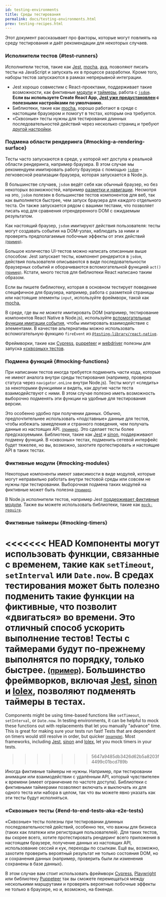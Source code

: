 ```yaml
---
id: testing-environments
title: Среды тестирования
permalink: docs/testing-environments.html
prev: testing-recipes.html
---
```


<!-- Этот документ предназначен для людей, которые знают, как использовать JavaScript и умеют писать тесты. Он показывает различия в средах тестирования React-компонентов и как эти различия повлияют на тесты, которые они пишут. Документ, по большей части, про react-dom-компоненты для веб и частично про другие рендереры. -->

Этот документ рассказывает про факторы, которые могут повлиять на среду тестирования и даёт рекомендации для некоторых случаев.

### Исполнители тестов {#test-runners}

Исполнители тестов, такие как [Jest](https://jestjs.io/), [mocha](https://mochajs.org/), [ava](https://github.com/avajs/ava), позволяют писать тесты на JavaScript и запускать их в процессе разработки. Кроме того, наборы тестов запускаются в рамках непрерывной интеграции.

- Jest хорошо совместим с React-проектами, поддерживает такие возможности, как фиктивные [модули](#mocking-modules) и [таймеры](#mocking-timers), работа с [`jsdom`](#mocking-a-rendering-surface). **Если вы используете Create React App, [Jest уже предустановлен](https://facebook.github.io/create-react-app/docs/running-tests) с полезными настройками по умолчанию.**
- Библиотеки, такие как [mocha](https://mochajs.org/#running-mocha-in-the-browser), хорошо работают в среде с настоящим браузером и помогут в тестах, которым она требуется.
- «Сквозные» тесты нужны для тестирования длинных последовательностей действий через несколько страниц и требуют [другой настройки](#end-to-end-tests-aka-e2e-tests).

### Подмена области рендеринга {#mocking-a-rendering-surface}

Тесты часто запускаются в среде, у которой нет доступа к реальной области рендеринга, например браузера. В этом случае мы рекомендуем имитировать работу браузера с помощью [`jsdom`](https://github.com/jsdom/jsdom) – легковесной реализации браузера, которая запускается в Node.js.

В большинстве случаев, `jsdom` ведёт себя как обычный браузер, но без некоторых возможностей, например [разметки и навигации](https://github.com/jsdom/jsdom#unimplemented-parts-of-the-web-platform). Несмотря на это, `jsdom` полезен в большинстве тестов компонентов для веб, так как выполняется быстрее, чем запуск браузера для каждого отдельного теста. Он также запускается рядом с вашими тестами, что позволяет писать код для сравнения отрендеренного DOM с ожидаемым результатом.

Как настоящий браузер, `jsdom` имитируют действия пользователя: тесты могут создавать события на DOM-узлах, наблюдать за ними и проверять предполагаемые побочные эффекты от этих действий [<small>(пример)</small>](/docs/testing-recipes.html#events).

Большое количество UI-тестов можно написать описанным выше способом: Jest запускает тесты, компонент рендерится в `jsdom`, действия пользователя описываются в виде последовательности браузерных событий и оборачиваются вспомогательной функцией `act()` [<small>(пример)</small>](/docs/testing-recipes.html#act). Кстати, много тестов для библиотеки React написано таким образом.

Если вы пишете библиотеку, которая в основном тестирует поведение специфичное для браузера, например, работа с разметкой страницы или настоящие элементы `input`, используйте фреймворк, такой как [mocha.](https://mochajs.org/)

В среде, где вы _не можете_ имитировать DOM (например, тестирование компонентов React Native в Node.js), используйте [вспомогательные функции имитации события](/docs/test-utils.html#simulate), чтобы имитировать взаимодействие с элементами. В качестве альтернативы можно использовать вспомогательную функцию `fireEvent` из [`@testing-library/react-native`](https://testing-library.com/docs/react-native-testing-library/intro).

Фреймворки, такие как [Cypress](https://www.cypress.io/), [puppeteer](https://github.com/GoogleChrome/puppeteer) и [webdriver](https://www.seleniumhq.org/projects/webdriver/) полезны для запуска [«сквозных» тестов](#end-to-end-tests-aka-e2e-tests).

### Подмена функций {#mocking-functions}

При написании тестов иногда требуется подменить части кода, которые не имеют аналога внутри среды тестирования (например, проверка статуса через `navigator.onLine` внутри Node.js). Тесты могут «следить» за некоторыми функциями и видеть, как другие части теста взаимодействуют с ними. В этом случае полезно иметь возможность выборочно подменять эти функции на удобные для тестирования версии.

Это особенно удобно при получении данных. Обычно, предпочтительнее использовать «подставные» данные для тестов, чтобы избежать замедления и странного поведения, чем получать данные из настоящих API. [<small>(пример)</small>](/docs/testing-recipes.html#data-fetching). Это сделает тесты более предсказуемыми. Библиотеки, такие как [Jest](https://jestjs.io/) и [sinon](https://sinonjs.org/), поддерживают подмену функций. В «сквозных» тестах, подменить сетевой интерфейс будет тяжелее, но вы, возможно, захотите протестировать и настоящие API в таких тестах.

### Фиктивные модули {#mocking-modules}

Некоторые компоненты имеют зависимости в виде модулей, которые могут неправильно работать внутри тестовой среды или совсем не нужны при тестировании. Выборочная подмена таких модулей на фиктивные может быть полезна [<small>(пример)</small>](/docs/testing-recipes.html#mocking-modules).

В Node.js исполнители тестов, например Jest [поддерживает фиктивные модули](https://jestjs.io/docs/ru/manual-mocks). Также вы можете использовать библиотеки, такие как [`mock-require`](https://www.npmjs.com/package/mock-require).

### Фиктивные таймеры {#mocking-timers}

<<<<<<< HEAD
Компоненты могут использовать функции, связанные с временем, такие как `setTimeout`, `setInterval` или `Date.now`. В средах тестирования может быть полезно подменить такие функции на фиктивные, что позволит «двигаться» во времени. Это отличный способ ускорить выполнение тестов! Тесты с таймерами будут по-прежнему выполнятся по порядку, только быстрее. [<small>(пример)</small>](/docs/testing-recipes.html#timers). Большинство фреймворков, включая [Jest](https://jestjs.io/docs/en/timer-mocks), [sinon](https://sinonjs.org/releases/v7.3.2/fake-timers/) и [lolex](https://github.com/sinonjs/lolex), позволяют подменять таймеры в тестах.
=======
Components might be using time-based functions like `setTimeout`, `setInterval`, or `Date.now`. In testing environments, it can be helpful to mock these functions out with replacements that let you manually "advance" time. This is great for making sure your tests run fast! Tests that are dependent on timers would still resolve in order, but quicker [<small>(example)</small>](/docs/testing-recipes.html#timers). Most frameworks, including [Jest](https://jestjs.io/docs/en/timer-mocks), [sinon](https://sinonjs.org/releases/latest/fake-timers) and [lolex](https://github.com/sinonjs/lolex), let you mock timers in your tests.
>>>>>>> 5647a9485db3426d62b5a8203f4499c01bcd789b

Иногда фиктивные таймеры не нужны. Например, при тестировании анимации или взаимодействии с удалённым API, который чувствителен к времени (имеет ограничение по частоте доступа). Библиотеки с фиктивными таймерами позволяют включать и выключать их для одного теста или набора в целом, так что вы можете явно указать как эти тесты будут исполняться.

### «Сквозные» тесты {#end-to-end-tests-aka-e2e-tests}

«Сквозные» тесты полезны при тестировании длинных последовательностей действий, особенно тех, что важны для бизнеса (таких как платежи или регистрация пользователей). Для таких тестов, вы скорее всего, хотите протестировать рендеринг всего приложения в настоящем браузере, получение данных из настоящих API, использование сессий и кук, переходы по ссылкам. Ещё вы, возможно, захотите проверить вероятный результат не только состояния DOM, но и сохранения данных (например, проверить были ли изменения сохранены в базе данных).

В этом случае вам стоит использовать фреймворк [Cypress](https://www.cypress.io/), [Playwright](https://playwright.dev) или библиотеку [Puppeteer](https://pptr.dev/) так вы сможете перемещаться между несколькими маршрутами и проверять вероятные побочные эффекты не только в браузере, но и, возможно, на бэкенде.

